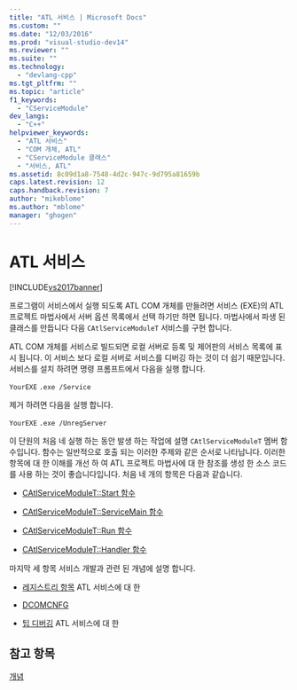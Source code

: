 ```yaml
---
title: "ATL 서비스 | Microsoft Docs"
ms.custom: ""
ms.date: "12/03/2016"
ms.prod: "visual-studio-dev14"
ms.reviewer: ""
ms.suite: ""
ms.technology: 
  - "devlang-cpp"
ms.tgt_pltfrm: ""
ms.topic: "article"
f1_keywords: 
  - "CServiceModule"
dev_langs: 
  - "C++"
helpviewer_keywords: 
  - "ATL 서비스"
  - "COM 개체, ATL"
  - "CServiceModule 클래스"
  - "서비스, ATL"
ms.assetid: 8c09d1a8-7548-4d2c-947c-9d795a81659b
caps.latest.revision: 12
caps.handback.revision: 7
author: "mikeblome"
ms.author: "mblome"
manager: "ghogen"
---
```

# ATL 서비스
[!INCLUDE[vs2017banner](../assembler/inline/includes/vs2017banner.md)]

프로그램이 서비스에서 실행 되도록 ATL COM 개체를 만들려면 서비스 \(EXE\)의 ATL 프로젝트 마법사에서 서버 옵션 목록에서 선택 하기만 하면 됩니다.  마법사에서 파생 된 클래스를 만듭니다 다음 `CAtlServiceModuleT` 서비스를 구현 합니다.  
  
 ATL COM 개체를 서비스로 빌드되면 로컬 서버로 등록 및 제어판의 서비스 목록에 표시 됩니다.  이 서비스 보다 로컬 서버로 서비스를 디버깅 하는 것이 더 쉽기 때문입니다.  서비스를 설치 하려면 명령 프롬프트에서 다음을 실행 합니다.  
  
 `YourEXE` `.exe /Service`  
  
 제거 하려면 다음을 실행 합니다.  
  
 `YourEXE` `.exe /UnregServer`  
  
 이 단원의 처음 네 실행 하는 동안 발생 하는 작업에 설명 `CAtlServiceModuleT` 멤버 함수입니다.  함수는 일반적으로 호출 되는 이러한 주제와 같은 순서로 나타납니다.  이러한 항목에 대 한 이해를 개선 하 여 ATL 프로젝트 마법사에 대 한 참조를 생성 한 소스 코드를 사용 하는 것이 좋습니다입니다.  처음 네 개의 항목은 다음과 같습니다.  
  
-   [CAtlServiceModuleT::Start 함수](../atl/catlservicemodulet-start-function.md)  
  
-   [CAtlServiceModuleT::ServiceMain 함수](../atl/catlservicemodulet-servicemain-function.md)  
  
-   [CAtlServiceModuleT::Run 함수](../atl/catlservicemodulet-run-function.md)  
  
-   [CAtlServiceModuleT::Handler 함수](../atl/catlservicemodulet-handler-function.md)  
  
 마지막 세 항목 서비스 개발과 관련 된 개념에 설명 합니다.  
  
-   [레지스트리 항목](../atl/registry-entries.md) ATL 서비스에 대 한  
  
-   [DCOMCNFG](../atl/dcomcnfg.md)  
  
-   [팁 디버깅](../atl/debugging-tips.md) ATL 서비스에 대 한  
  
## 참고 항목  
 [개념](../atl/active-template-library-atl-concepts.md)